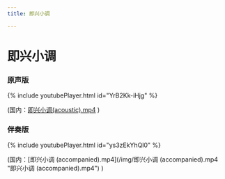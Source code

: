 ```yaml
---
title: 即兴小调

---
```

# 即兴小调

### 原声版

{% include youtubePlayer.html id="YrB2Kk-iHjg" %}

(国内：[即兴小调(acoustic).mp4](/img/即兴小调(acoustic).mp4 "即兴小调(acoustic).mp4") )

### 伴奏版

{% include youtubePlayer.html id="ys3zEkYhQl0" %}

(国内：[即兴小调 (accompanied).mp4](/img/即兴小调 (accompanied).mp4 "即兴小调 (accompanied).mp4") )